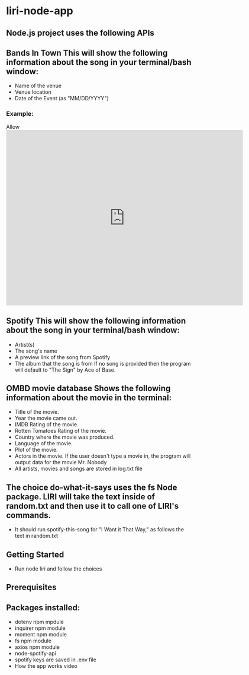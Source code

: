 # liri-node-app

## Node.js project uses the following APIs

## Bands In Town This will show the following information about the song in your terminal/bash window:

* Name of the venue
* Venue location
* Date of the Event (as "MM/DD/YYYY")
### Example:
<html>
  <body>
Allow <iframe src='https://gfycat.com/ifr/PoliteImpossibleHyracotherium' frameborder='0' scrolling='no' allowfullscreen width='640' height='473'></iframe>
  </body>
</html>

## Spotify This will show the following information about the song in your terminal/bash window:

* Artist(s)
* The song's name
* A preview link of the song from Spotify
* The album that the song is from If no song is provided then the program will default to "The Sign" by Ace of Base.

## OMBD movie database Shows the following information about the movie in the terminal:

* Title of the movie.
* Year the movie came out.
* IMDB Rating of the movie.
* Rotten Tomatoes Rating of the movie.
* Country where the movie was produced.
* Language of the movie.
* Plot of the movie.
* Actors in the movie. If the user doesn't type a movie in, the program will output data for the movie Mr. Nobody
* All artists, movies and songs are stored in log.txt file

## The choice do-what-it-says uses the fs Node package. LIRI will take the text inside of random.txt and then use it to call one of LIRI's commands.

* It should run spotify-this-song for "I Want it That Way," as follows the text in random.txt

## Getting Started

* Run node liri and follow the choices

## Prerequisites

## Packages installed:

* dotenv npm mpdule
* inquirer npm module
* moment npm module
* fs npm module
* axios npm module
* node-spotify-api
* spotify keys are saved in .env file
* How the app works video
